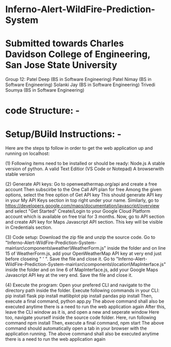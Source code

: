 # Inferno-Alert-WildFire-Prediction-System

# Submitted towards Charles Davidson College of Engineering, San Jose State University

Group 12:
          Patel Deep (BS in Software Engineering)
          Patel Nimay (BS in Software Engineering)
          Solanki Jay (BS in Software Engineering)
          Trivedi Soumya (BS in Software Engineering)
          
# code Structure: -
# Setup/BUild Instructions: -

Here are the steps tp follow in order to get the web application up and running on localhost:

(1) Following items need to be installed or should be ready:
    Node.js
    A stable version of python.
    A valid Text Editior (VS Code or Notepad)
    A browserwith stable version

(2) Generate API keys:
    Go to openweathermap.org/api and create a free account
    Then subscirbe to the One Call API plan for free
    Among the given options, select the free option of Get API key
    This should generate API key in your My API Keys section in top right under your name.
    Similarly, go to https://developers.google.com/maps/documentation/javascript/overview and select "Get Started"
    Create/Login to your Google Cloud Platform account which is available on free trial for 3 months.
    Now, go to API section and create API key for Maps Javascript API section.
    This key will be visible in Credentials section.
    
(3) Code setup: 
    Download the zip file and unzip the source code.
    Go to "Inferno-Alert-WildFire-Prediction-System-main\src\components\weather\WeatherForm.js" inside the folder and on line 15 of WeatherForm.js, add your    OpenWeatherMap API key at very end just before closeing " ' ".
    Save the file and close it.
    Go to "Inferno-Alert-WildFire-Prediction-System-main\src\components\location\MapInterface.js" inside the folder and on line 6 of MapInterface.js, add your Google Maps Javascript API key at the very end.
    Save the file and close it.

(4) Execute the program:
    Open your prefered CLI and navigate to the directory path inside the folder.
    Execute following commands in your CLI:
    pip install flask
    pip install matlibplot
    pip install pandas
    pip install
    Then, execute a final command,
    python app.py
    The above command shall also be executed anytime there is a need to run the web application again
    After this, leave the CLI window as it is, and open a new and seperate window
    Here too, navigate yourself inside the source code folder.
    Here, run following command
    npm install
    Then, execute a final command,
    npm start
    The above command should automatically open a tab in your browser with the application running. The above command shall also be executed anytime there is a need to run the web application again
